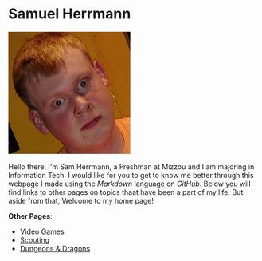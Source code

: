 # Samuel Herrmann
![](JPEG_20200118_175808.png)

Hello there, I'm Sam Herrmann, a Freshman at Mizzou and I am majoring in Information Tech. I would like for you to get to know me better through this webpage I made using the _Markdown_ language on _GitHub_. Below you will find links to other pages on topics thaat have been a part of my life. But aside from that, Welcome to my home page!

**Other Pages**:

 * [Video Games](gaming.md)
 * [Scouting](scouting.md)
 * [Dungeons & Dragons](DnD.md)
